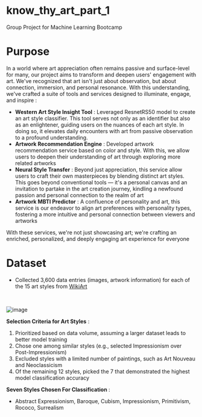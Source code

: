 # know_thy_art_part_1
Group Project for Machine Learning Bootcamp

# Purpose 

In a world where art appreciation often remains passive and surface-level for many, our project aims to transform and deepen users' engagement with art. We've recognized that art isn't just about observation, but about connection, immersion, and personal resonance. With this understanding, we've crafted a suite of tools and services designed to illuminate, engage, and inspire :

-  **Western Art Style Insight Tool** : Leveraged ResnetRS50 model to create an art style classifier. This tool serves not only as an identifier but also as an enlightener, guiding users on the nuances of each art style. In doing so, it elevates daily encounters with art from passive observation to a profound understanding.
-  **Artwork Recommendation Engine** : Developed artwork recommendation service based on color and style. With this, we allow users to deepen their understanding of art through exploring more related artworks
-  **Neural Style Transfer** : Beyond just appreciation, this service allow users to craft their own masterpieces by blending distinct art styles. This goes beyond conventional tools — it's a personal canvas and an invitation to partake in the art creation journey, kindling a newfound passion and personal connection to the realm of art
- **Artwork MBTI Predictor** : A confluence of personality and art, this service is our endeavor to align art preferences with personality types, fostering a more intuitive and personal connection between viewers and artworks

With these services, we're not just showcasing art; we're crafting an enriched, personalized, and deeply engaging art experience for everyone

# Dataset
- Collected 3,600 data entries (images, artwork information) for each of the 15 art styles from [WikiArt](https://www.wikiart.org/)
<br>

![image](https://github.com/ryan-hk-koo/know_thy_art_part_1/assets/143580734/e0ed6a6f-8b74-4f72-80e4-f8fd208e9cbe)


**Selection Criteria for Art Styles** :
1. Prioritized based on data volume, assuming a larger dataset leads to better model training
2. Chose one among similar styles (e.g., selected Impressionism over Post-Impressionism)
3. Excluded styles with a limited number of paintings, such as Art Nouveau and Neoclassicism
4. Of the remaining 12 styles, picked the 7 that demonstrated the highest model classification accuracy

**Seven Styles Chosen For Classification** : 
- Abstract Expressionism, Baroque, Cubism, Impressionism, Primitivism, Rococo, Surrealism
